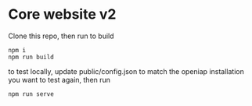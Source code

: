 # Core website v2
Clone this repo, then run
to build
```
npm i
npm run build
```
to test locally, update public/config.json to match the openiap installation you want to test again, then run
```
npm run serve
```

